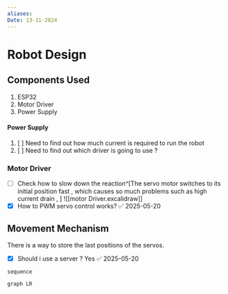 ```yaml
---
aliases: 
Date: 13-11-2024
---
```

# Robot Design


## Components Used
1. ESP32
2. Motor Driver
3. Power Supply 

#### Power Supply 
1. [ ] Need to find out how much current is required to run the robot
2. [ ] Need to find out which driver is going to use ?

### Motor Driver 
- [ ] Check how to slow down the reaction^[The servo motor switches to its initial position fast , which causes so much problems such as high current drain , ]
![[motor Driver.excalidraw]]
- [x] How to PWM servo control works? ✅ 2025-05-20

## Movement Mechanism 
There is a way to store the last positions of the servos. 
- [x] Should i use a server ? Yes ✅ 2025-05-20
```mermaid 
sequence
```
```mermaid
graph LR 

```
